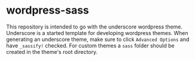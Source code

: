 # wordpress-sass
This repository is intended to go with the underscore wordpress theme. Underscore is a started template for developing wordpress themes.
When generating an underscore theme, make sure to click `Advanced Options` and have `_sassify!` checked. For custom themes a `sass` folder should be created in the theme's root directory.
